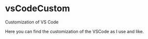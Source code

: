 # vsCodeCustom
 Customization of VS Code
 
 Here you can find the customization of the VSCode as I use and like.
 
